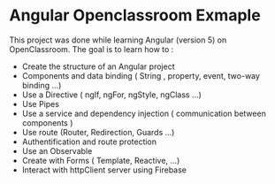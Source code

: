 # Angular Openclassroom Exmaple
This project was done while learning Angular (version 5) on OpenClassroom.
The goal is to learn how to :
- Create the structure of an Angular project
- Components and data binding ( String , property, event, two-way binding ...)
- Use a Directive ( ngIf, ngFor, ngStyle, ngClass ...)
- Use Pipes 
- Use a service and dependency injection ( communication between components )
- Use route (Router, Redirection, Guards ...)
- Authentification and route protection
- Use an Observable 
- Create with Forms ( Template, Reactive, ...)
- Interact with httpClient server using Firebase

